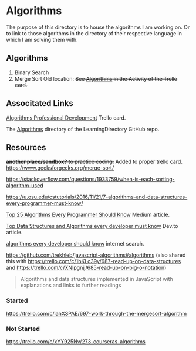 # Algorithms
The purpose of this directory is to house the algorithms I am working on.
Or to link to those algorithms in the directory of their respective language in which I am solving them with.

## Algorithms
1. Binary Search
2. Merge Sort
Old location:
~~See [Algorithms](https://trello.com/c/32EUbWm6/272-algorithms-professional-development#comment-5fdf618df2a6700e75c4604f) in the Activity of the Trello card.~~

## Associtated Links
[Algorithms Professional Development](https://trello.com/c/32EUbWm6/272-algorithms-professional-development) Trello card.

The [Algorithms](https://github.com/JamieBort/LearningDirectory/tree/master/Algorithms) directory of the LearningDirectory GitHub repo.

## Resources

~~**another place/sandbox?** to practice coding:~~ Added to proper trello card.
https://www.geeksforgeeks.org/merge-sort/

https://stackoverflow.com/questions/1933759/when-is-each-sorting-algorithm-used

https://u.osu.edu/cstutorials/2016/11/21/7-algorithms-and-data-structures-every-programmer-must-know/

[Top 25 Algorithms Every Programmer Should Know](https://medium.com/techie-delight/top-25-algorithms-every-programmer-should-know-373246b4881b) Medium article.

[Top Data Structures and Algorithms every developer must know](https://dev.to/educative/top-data-structures-and-algorithms-every-developer-must-know-241a) Dev.to article.

[algorithms every developer should know](https://www.google.com/search?q=algorithms+every+developer+should+know&oq=algorithms+every+developer+should+know&aqs=chrome..69i57.13643j0j4&sourceid=chrome&ie=UTF-8) internet search.

https://github.com/trekhleb/javascript-algorithms#algorithms (also shared this with https://trello.com/c/1bKLc39y/687-read-up-on-data-structures  and https://trello.com/c/XNIpgnjj/685-read-up-on-big-o-notation)
>Algorithms and data structures implemented in JavaScript with explanations and links to further readings

### Started
https://trello.com/c/iahXSPAE/697-work-through-the-mergesort-algorithm

### Not Started
https://trello.com/c/xYY925Nv/273-courseras-algorithms
